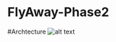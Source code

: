 # FlyAway-Phase2

#Archtecture
![alt text](https://github.com/jay8299/FlyAway-Phase2/new/master/image.jpg?raw=true)
